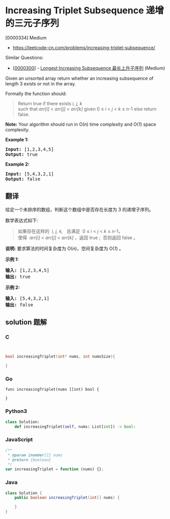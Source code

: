 # Increasing Triplet Subsequence 递增的三元子序列

[0000334] Medium

- https://leetcode-cn.com/problems/increasing-triplet-subsequence/

Similar Questions:

- [[0000300](https://leetcode-cn.com/problems/longest-increasing-subsequence/)] - [Longest Increasing Subsequence 最长上升子序列](./0000300.longest-increasing-subsequence.md) (Medium)

Given an unsorted array return whether an increasing subsequence of length 3 exists or not in the array.

Formally the function should:

> Return true if there exists _i, j, k_  
> such that _arr\[i\]_ < _arr\[j\]_ < _arr\[k\]_ given 0 ≤ _i_ < _j_ < _k_ ≤ _n_\-1 else return false.

**Note:** Your algorithm should run in O(_n_) time complexity and O(_1_) space complexity.

**Example 1:**

<pre><strong>Input: </strong><span id="example-input-1-1">[1,2,3,4,5]</span>
<strong>Output: </strong><span id="example-output-1">true</span>
</pre>

**Example 2:**

<pre><strong>Input: </strong><span id="example-input-2-1">[5,4,3,2,1]</span>
<strong>Output: </strong><span id="example-output-2">false</span>
</pre>

## 翻译

给定一个未排序的数组，判断这个数组中是否存在长度为 3 的递增子序列。

数学表达式如下:

> 如果存在这样的  *i, j, k,*   且满足  0 ≤ _i_ < _j_ < _k_ ≤ _n_\-1，  
> 使得  *arr\[i\]* < _arr\[j\]_ < _arr\[k\]_ ，返回 true ;  否则返回 false 。

**说明:** 要求算法的时间复杂度为 O(_n_)，空间复杂度为 O(_1_) 。

**示例 1:**

<pre><strong>输入: </strong>[1,2,3,4,5]
<strong>输出: </strong>true
</pre>

**示例 2:**

<pre><strong>输入: </strong>[5,4,3,2,1]
<strong>输出: </strong>false</pre>

## solution 题解

### C

```c


bool increasingTriplet(int* nums, int numsSize){

}


```

### Go

```golang
func increasingTriplet(nums []int) bool {

}
```

### Python3

```python
class Solution:
    def increasingTriplet(self, nums: List[int]) -> bool:

```

### JavaScript

```javascript
/**
 * @param {number[]} nums
 * @return {boolean}
 */
var increasingTriplet = function (nums) {};
```

### Java

```java
class Solution {
    public boolean increasingTriplet(int[] nums) {

    }
}
```

